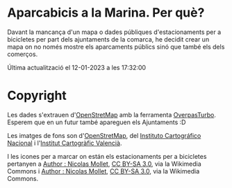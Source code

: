 # Aparcabicis a la Marina. Per què?
Davant la mancança d'un mapa o dades públiques d'estacionaments per a bicicletes per part dels ajuntaments de la comarca, he decidit crear un mapa on no només mostre els aparcaments públics sinó que també els dels comerços.

Última actualització el 12-01-2023 a les 17:32:00

# Copyright 

Les dades s'extrauen d'[OpenStretMap](https://www.openstreetmap.org/copyright) amb la ferramenta [OverpasTurbo](http://overpass-turbo.eu/). Esperem que en un futur també apareguen els Ajuntaments :D

Les imatges de fons son d'[OpenStretMap](https://www.openstreetmap.org/copyright), del [Instituto Cartográfico Nacional](https://www.ign.es/web/ign/portal) i l'[Institut Cartogràfic Valencià](https://icv.gva.es/va/condiciones-de-uso-de-la-geoinformacion-icv).

I les icones per a marcar on están els estacionaments per a bicicletes pertanyen a <a href="https://commons.wikimedia.org/wiki/File:Map_marker_icon_%E2%80%93_Nicolas_Mollet_%E2%80%93_Parking_Bicycle_%E2%80%93_Transportation_%E2%80%93_Classic.png">Author : Nicolas Mollet</a>, <a href="https://creativecommons.org/licenses/by-sa/3.0">CC BY-SA 3.0</a>, via la Wikimedia Commons i <a href="https://commons.wikimedia.org/wiki/File:Map_marker_icon_%E2%80%93_Nicolas_Mollet_%E2%80%93_Parking_Bicycle_%E2%80%93_Transportation_%E2%80%93_White.png">Author : Nicolas Mollet</a>, <a href="https://creativecommons.org/licenses/by-sa/3.0">CC BY-SA 3.0</a>, via la Wikimedia Commons.
